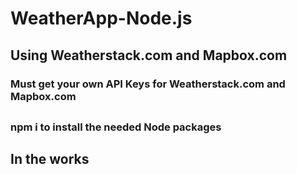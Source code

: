 # WeatherApp-Node.js
## Using Weatherstack.com and Mapbox.com
### Must get your own API Keys for Weatherstack.com and Mapbox.com
##
### npm i to install the needed Node packages

## In the works